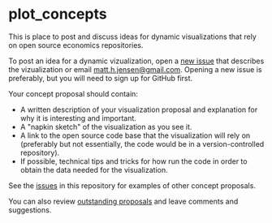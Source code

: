 # plot_concepts

This is place to post and discuss ideas for dynamic visualizations that rely on open source economics repositories. 

To post an idea for a dynamic vizualization, open a [new issue](https://github.com/open-source-economics/plot_concepts/issues/new) that describes the vizualization or email matt.h.jensen@gmail.com. Opening a new issue is preferably, but you will need to sign up for GitHub first. 

Your concept proposal should contain:
- A written description of your visualization proposal and explanation for why it is interesting and important.  
- A "napkin sketch" of the visualization as you see it. 
- A link to the open source code base that the visualization will rely on (preferably but not essentially, the code would be in a version-controlled repository). 
- If possible, technical tips and tricks for how run the code in order to obtain the data needed for the visualization. 

See the [issues](https://github.com/open-source-economics/plot_concepts/issues) in this repository for examples of other concept proposals.

You can also review [outstanding proposals](https://github.com/open-source-economics/plot_concepts/issues) and leave comments and suggestions. 





